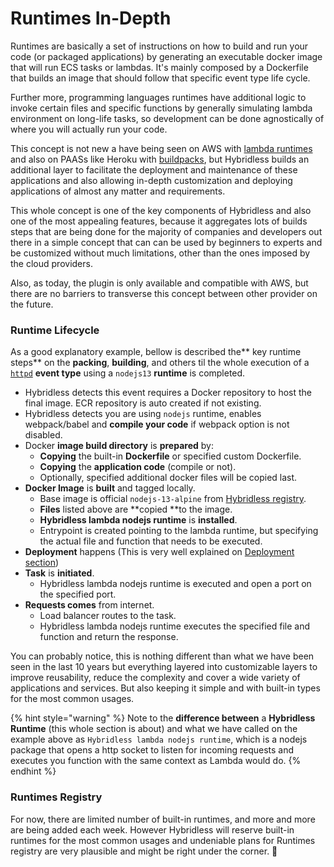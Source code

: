 # Runtimes In-Depth

Runtimes are basically a set of instructions on how to build and run your code (or packaged applications) by generating an executable docker image that will run ECS tasks or lambdas. It's mainly composed by a Dockerfile that builds an image that should follow that specific event type life cycle.&#x20;

Further more, programming languages runtimes have additional logic to invoke certain files and specific functions by generally simulating lambda environment on long-life tasks, so development can be done agnostically of where you will actually run your code.

This concept is not new a have being seen on AWS with [lambda runtimes](https://docs.aws.amazon.com/lambda/latest/dg/lambda-runtimes.html) and also on PAASs like Heroku with [buildpacks](https://devcenter.heroku.com/articles/buildpacks), but Hybridless builds an additional layer to facilitate the deployment and maintenance of these applications and also allowing in-depth customization and deploying applications of almost any matter and requirements.

This whole concept is one of the key components of Hybridless and also one of the most appealing features, because it aggregates lots of builds steps that are being done for the majority of companies and developers out there in a simple concept that can can be used by beginners to experts and be customized without much limitations, other than the ones imposed by the cloud providers.

Also, as today, the plugin is only available and compatible with AWS, but there are no barriers to transverse this concept between other provider on the future.

###

### Runtime Lifecycle

As a good explanatory example, bellow is described the** key runtime steps** on the **packing**, **building**, and others til the whole execution of a  [`httpd`](../api-reference/function-reference/function-type-httpd.md) **event type** using a `nodejs13` **runtime** is completed.&#x20;

* Hybridless detects this event requires a Docker repository to host the final image. ECR repository is auto created if not existing.
* Hybridless detects you are using `nodejs` runtime, enables webpack/babel and **compile your code** if webpack option is not disabled.
* Docker **image build directory** is **prepared** by:
  * **Copying** the built-in **Dockerfile** or specified custom Dockerfile.
  * **Copying** the **application code** (compile or not).
  * Optionally, specified additional docker files will be copied last.
* **Docker Image** is **built** and tagged locally.&#x20;
  * Base image is official `nodejs-13-alpine` from [Hybridless registry](hybridless-registry.md).
  * **Files** listed above are **copied **to the image.
  * **Hybridless lambda nodejs runtime** is **installed**.
  * Entrypoint is created pointing to the lambda runtime, but specifying the actual file and function that needs to be executed.
* **Deployment** happens (This is very well explained on [Deployment section](../deployments/build/))
* **Task** is **initiated**.
  * Hybridless lambda nodejs runtime is executed and open a port on the specified port.
* **Requests comes** from internet.
  * Load balancer routes to the task.
  * Hybridless lambda nodejs runtime executes the specified file and function and return the response.

You can probably notice, this is nothing different than what we have been seen in the last 10 years but everything layered into customizable layers to improve reusability, reduce the complexity and cover a wide variety of applications and services. But also keeping it simple and with built-in types for the most common usages.

{% hint style="warning" %}
Note to the **difference between** a **Hybridless Runtime** (this whole section is about) and what we have called on the example above as `Hybridless lambda nodejs runtime`, which is a nodejs package that opens a http socket to listen for incoming requests and executes you function with the same context as Lambda would do.
{% endhint %}

###

### Runtimes Registry

For now, there are limited number of built-in runtimes, and more and more are being added each week. However Hybridless will reserve built-in runtimes for the most common usages and undeniable plans for Runtimes registry are very plausible and might be right under the corner. :thinking:&#x20;
